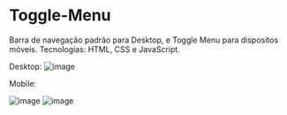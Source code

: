 # Toggle-Menu
Barra de navegação padrão para Desktop, e Toggle Menu para dispositos móveis. Tecnologias: HTML, CSS e JavaScript.

Desktop:
![image](https://user-images.githubusercontent.com/90939916/183263118-726e2fe5-94cb-4a58-82ea-bc383489d7ec.png)

Mobile:

![image](https://user-images.githubusercontent.com/90939916/183263138-ba9396ae-7c68-4195-8a19-5bbfa38dfcbb.png)
![image](https://user-images.githubusercontent.com/90939916/183263147-7ddf3785-c7a8-4bea-80b8-a4e2e90da35c.png)
